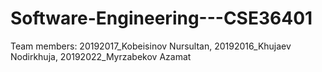 # Software-Engineering---CSE36401
Team members: 20192017_Kobeisinov Nursultan, 20192016_Khujaev Nodirkhuja, 20192022_Myrzabekov Azamat
